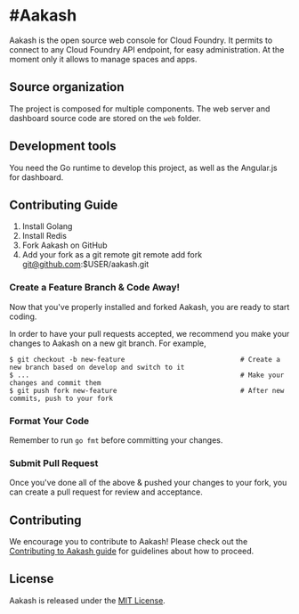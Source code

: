 #Aakash
========

Aakash is the open source web console for Cloud Foundry. It permits to connect to any Cloud Foundry API endpoint, for easy administration. At the moment only it allows to manage spaces and apps.

## Source organization

The project is composed for multiple components. The web server and dashboard source code are stored on the `web` folder.

## Development tools

You need the Go runtime to develop this project, as well as the Angular.js for dashboard.

## Contributing Guide

1. Install Golang
2. Install Redis
3. Fork Aakash on GitHub
4. Add your fork as a git remote
    git remote add fork git@github.com:$USER/aakash.git

### Create a Feature Branch & Code Away!

Now that you've properly installed and forked Aakash, you are ready to start coding.

In order to have your pull requests accepted, we recommend you make your changes to Aakash on a
new git branch. For example,
```
$ git checkout -b new-feature                             # Create a new branch based on develop and switch to it
$ ...                                                     # Make your changes and commit them
$ git push fork new-feature                               # After new commits, push to your fork
```

### Format Your Code

Remember to run `go fmt` before committing your changes.

### Submit Pull Request

Once you've done all of the above & pushed your changes to your fork, you can create a pull request for review and acceptance.

## Contributing

We encourage you to contribute to Aakash! Please check out the [Contributing to Aakash guide]() for guidelines about how to proceed.

## License

Aakash is released under the [MIT License](http://www.opensource.org/licenses/MIT).